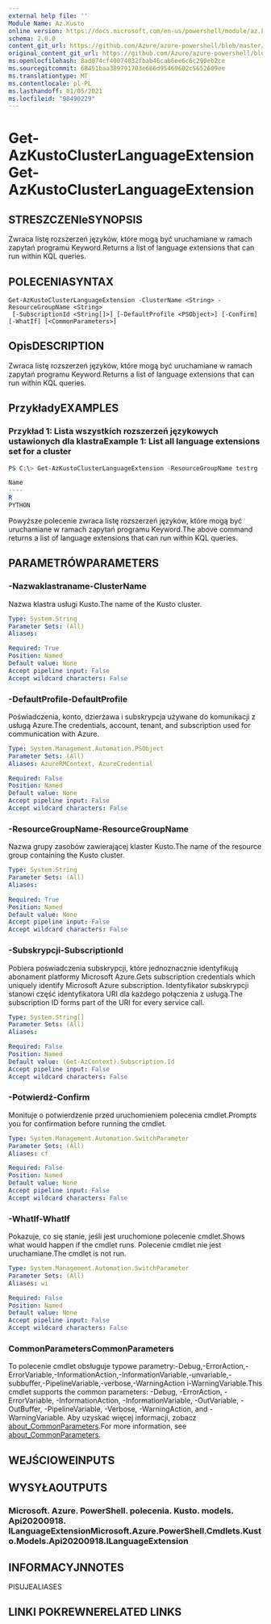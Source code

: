```yaml
---
external help file: ''
Module Name: Az.Kusto
online version: https://docs.microsoft.com/en-us/powershell/module/az.kusto/get-azkustoclusterlanguageextension
schema: 2.0.0
content_git_url: https://github.com/Azure/azure-powershell/blob/master/src/Kusto/help/Get-AzKustoClusterLanguageExtension.md
original_content_git_url: https://github.com/Azure/azure-powershell/blob/master/src/Kusto/help/Get-AzKustoClusterLanguageExtension.md
ms.openlocfilehash: 8ad074cf40074032fbab46cab6ee6c6c290eb2ce
ms.sourcegitcommit: 68451baa389791703e666d95469602c5652609ee
ms.translationtype: MT
ms.contentlocale: pl-PL
ms.lasthandoff: 01/05/2021
ms.locfileid: "98490229"
---
```

# <span data-ttu-id="d3aab-101">Get-AzKustoClusterLanguageExtension</span><span class="sxs-lookup"><span data-stu-id="d3aab-101">Get-AzKustoClusterLanguageExtension</span></span>

## <span data-ttu-id="d3aab-102">STRESZCZENIe</span><span class="sxs-lookup"><span data-stu-id="d3aab-102">SYNOPSIS</span></span>
<span data-ttu-id="d3aab-103">Zwraca listę rozszerzeń języków, które mogą być uruchamiane w ramach zapytań programu Keyword.</span><span class="sxs-lookup"><span data-stu-id="d3aab-103">Returns a list of language extensions that can run within KQL queries.</span></span>

## <span data-ttu-id="d3aab-104">POLECENIA</span><span class="sxs-lookup"><span data-stu-id="d3aab-104">SYNTAX</span></span>

```
Get-AzKustoClusterLanguageExtension -ClusterName <String> -ResourceGroupName <String>
 [-SubscriptionId <String[]>] [-DefaultProfile <PSObject>] [-Confirm] [-WhatIf] [<CommonParameters>]
```

## <span data-ttu-id="d3aab-105">Opis</span><span class="sxs-lookup"><span data-stu-id="d3aab-105">DESCRIPTION</span></span>
<span data-ttu-id="d3aab-106">Zwraca listę rozszerzeń języków, które mogą być uruchamiane w ramach zapytań programu Keyword.</span><span class="sxs-lookup"><span data-stu-id="d3aab-106">Returns a list of language extensions that can run within KQL queries.</span></span>

## <span data-ttu-id="d3aab-107">Przykłady</span><span class="sxs-lookup"><span data-stu-id="d3aab-107">EXAMPLES</span></span>

### <span data-ttu-id="d3aab-108">Przykład 1: Lista wszystkich rozszerzeń językowych ustawionych dla klastra</span><span class="sxs-lookup"><span data-stu-id="d3aab-108">Example 1: List all language extensions set for a cluster</span></span>
```powershell
PS C:\> Get-AzKustoClusterLanguageExtension -ResourceGroupName testrg -ClusterName testnewkustocluster

Name
----
R
PYTHON
```

<span data-ttu-id="d3aab-109">Powyższe polecenie zwraca listę rozszerzeń języków, które mogą być uruchamiane w ramach zapytań programu Keyword.</span><span class="sxs-lookup"><span data-stu-id="d3aab-109">The above command returns a list of language extensions that can run within KQL queries.</span></span>

## <span data-ttu-id="d3aab-110">PARAMETRÓW</span><span class="sxs-lookup"><span data-stu-id="d3aab-110">PARAMETERS</span></span>

### <span data-ttu-id="d3aab-111">-Nazwaklastraname</span><span class="sxs-lookup"><span data-stu-id="d3aab-111">-ClusterName</span></span>
<span data-ttu-id="d3aab-112">Nazwa klastra usługi Kusto.</span><span class="sxs-lookup"><span data-stu-id="d3aab-112">The name of the Kusto cluster.</span></span>

```yaml
Type: System.String
Parameter Sets: (All)
Aliases:

Required: True
Position: Named
Default value: None
Accept pipeline input: False
Accept wildcard characters: False
```

### <span data-ttu-id="d3aab-113">-DefaultProfile</span><span class="sxs-lookup"><span data-stu-id="d3aab-113">-DefaultProfile</span></span>
<span data-ttu-id="d3aab-114">Poświadczenia, konto, dzierżawa i subskrypcja używane do komunikacji z usługą Azure.</span><span class="sxs-lookup"><span data-stu-id="d3aab-114">The credentials, account, tenant, and subscription used for communication with Azure.</span></span>

```yaml
Type: System.Management.Automation.PSObject
Parameter Sets: (All)
Aliases: AzureRMContext, AzureCredential

Required: False
Position: Named
Default value: None
Accept pipeline input: False
Accept wildcard characters: False
```

### <span data-ttu-id="d3aab-115">-ResourceGroupName</span><span class="sxs-lookup"><span data-stu-id="d3aab-115">-ResourceGroupName</span></span>
<span data-ttu-id="d3aab-116">Nazwa grupy zasobów zawierającej klaster Kusto.</span><span class="sxs-lookup"><span data-stu-id="d3aab-116">The name of the resource group containing the Kusto cluster.</span></span>

```yaml
Type: System.String
Parameter Sets: (All)
Aliases:

Required: True
Position: Named
Default value: None
Accept pipeline input: False
Accept wildcard characters: False
```

### <span data-ttu-id="d3aab-117">-Subskrypcji</span><span class="sxs-lookup"><span data-stu-id="d3aab-117">-SubscriptionId</span></span>
<span data-ttu-id="d3aab-118">Pobiera poświadczenia subskrypcji, które jednoznacznie identyfikują abonament platformy Microsoft Azure.</span><span class="sxs-lookup"><span data-stu-id="d3aab-118">Gets subscription credentials which uniquely identify Microsoft Azure subscription.</span></span>
<span data-ttu-id="d3aab-119">Identyfikator subskrypcji stanowi część identyfikatora URI dla każdego połączenia z usługą.</span><span class="sxs-lookup"><span data-stu-id="d3aab-119">The subscription ID forms part of the URI for every service call.</span></span>

```yaml
Type: System.String[]
Parameter Sets: (All)
Aliases:

Required: False
Position: Named
Default value: (Get-AzContext).Subscription.Id
Accept pipeline input: False
Accept wildcard characters: False
```

### <span data-ttu-id="d3aab-120">-Potwierdź</span><span class="sxs-lookup"><span data-stu-id="d3aab-120">-Confirm</span></span>
<span data-ttu-id="d3aab-121">Monituje o potwierdzenie przed uruchomieniem polecenia cmdlet.</span><span class="sxs-lookup"><span data-stu-id="d3aab-121">Prompts you for confirmation before running the cmdlet.</span></span>

```yaml
Type: System.Management.Automation.SwitchParameter
Parameter Sets: (All)
Aliases: cf

Required: False
Position: Named
Default value: None
Accept pipeline input: False
Accept wildcard characters: False
```

### <span data-ttu-id="d3aab-122">-WhatIf</span><span class="sxs-lookup"><span data-stu-id="d3aab-122">-WhatIf</span></span>
<span data-ttu-id="d3aab-123">Pokazuje, co się stanie, jeśli jest uruchomione polecenie cmdlet.</span><span class="sxs-lookup"><span data-stu-id="d3aab-123">Shows what would happen if the cmdlet runs.</span></span>
<span data-ttu-id="d3aab-124">Polecenie cmdlet nie jest uruchamiane.</span><span class="sxs-lookup"><span data-stu-id="d3aab-124">The cmdlet is not run.</span></span>

```yaml
Type: System.Management.Automation.SwitchParameter
Parameter Sets: (All)
Aliases: wi

Required: False
Position: Named
Default value: None
Accept pipeline input: False
Accept wildcard characters: False
```

### <span data-ttu-id="d3aab-125">CommonParameters</span><span class="sxs-lookup"><span data-stu-id="d3aab-125">CommonParameters</span></span>
<span data-ttu-id="d3aab-126">To polecenie cmdlet obsługuje typowe parametry:-Debug,-ErrorAction,-ErrorVariable,-InformationAction,-InformationVariable,-unvariable,-subbuffer,-PipelineVariable,-verbose,-WarningAction i-WarningVariable.</span><span class="sxs-lookup"><span data-stu-id="d3aab-126">This cmdlet supports the common parameters: -Debug, -ErrorAction, -ErrorVariable, -InformationAction, -InformationVariable, -OutVariable, -OutBuffer, -PipelineVariable, -Verbose, -WarningAction, and -WarningVariable.</span></span> <span data-ttu-id="d3aab-127">Aby uzyskać więcej informacji, zobacz [about_CommonParameters](http://go.microsoft.com/fwlink/?LinkID=113216).</span><span class="sxs-lookup"><span data-stu-id="d3aab-127">For more information, see [about_CommonParameters](http://go.microsoft.com/fwlink/?LinkID=113216).</span></span>

## <span data-ttu-id="d3aab-128">WEJŚCIOWE</span><span class="sxs-lookup"><span data-stu-id="d3aab-128">INPUTS</span></span>

## <span data-ttu-id="d3aab-129">WYSYŁA</span><span class="sxs-lookup"><span data-stu-id="d3aab-129">OUTPUTS</span></span>

### <span data-ttu-id="d3aab-130">Microsoft. Azure. PowerShell. polecenia. Kusto. models. Api20200918. ILanguageExtension</span><span class="sxs-lookup"><span data-stu-id="d3aab-130">Microsoft.Azure.PowerShell.Cmdlets.Kusto.Models.Api20200918.ILanguageExtension</span></span>

## <span data-ttu-id="d3aab-131">INFORMACYJN</span><span class="sxs-lookup"><span data-stu-id="d3aab-131">NOTES</span></span>

<span data-ttu-id="d3aab-132">PISUJE</span><span class="sxs-lookup"><span data-stu-id="d3aab-132">ALIASES</span></span>

## <span data-ttu-id="d3aab-133">LINKI POKREWNE</span><span class="sxs-lookup"><span data-stu-id="d3aab-133">RELATED LINKS</span></span>

